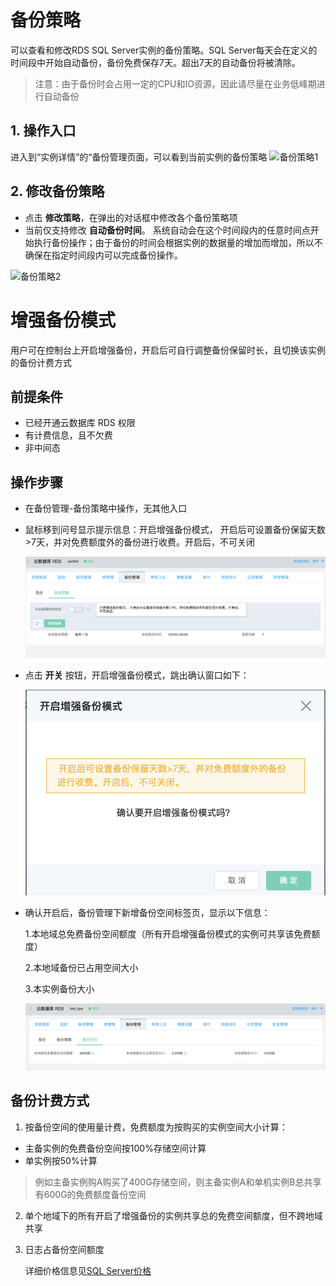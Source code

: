 # 备份策略
可以查看和修改RDS SQL Server实例的备份策略。SQL Server每天会在定义的时间段中开始自动备份，备份免费保存7天。超出7天的自动备份将被清除。
> 注意：由于备份时会占用一定的CPU和IO资源，因此请尽量在业务低峰期进行自动备份

## 1. 操作入口
进入到“实例详情”的“备份管理页面，可以看到当前实例的备份策略
![备份策略1](../../../../../../image/RDS/Backup-Strategy-1.png)

## 2. 修改备份策略
- 点击 **修改策略**，在弹出的对话框中修改各个备份策略项
- 当前仅支持修改 **自动备份时间**。 系统自动会在这个时间段内的任意时间点开始执行备份操作；由于备份的时间会根据实例的数据量的增加而增加，所以不确保在指定时间段内可以完成备份操作。

![备份策略2](../../../../../../image/RDS/Backup-Strategy-2.png)



# 增强备份模式

用户可在控制台上开启增强备份，开启后可自行调整备份保留时长，且切换该实例的备份计费方式

## 前提条件
- 已经开通云数据库 RDS 权限
- 有计费信息，且不欠费
- 非中间态

## 操作步骤
- 在备份管理-备份策略中操作，无其他入口

- 鼠标移到问号显示提示信息：开启增强备份模式， 开启后可设置备份保留天数>7天，并对免费额度外的备份进行收费。开启后，不可关闭

  ![增强备份模式1](../../../../../../image/RDS/Enhanced-backup-mode-1.png)

- 点击 **开关** 按钮，开启增强备份模式，跳出确认窗口如下：

  ![增强备份模式2](../../../../../../image/RDS/Enhanced-backup-mode-2.png)

- 确认开启后，备份管理下新增备份空间标签页，显示以下信息：

  1.本地域总免费备份空间额度（所有开启增强备份模式的实例可共享该免费额度）

  2.本地域备份已占用空间大小

  3.本实例备份大小

  ![增强备份模式3](../../../../../../image/RDS/Enhanced-backup-mode-3.png)
  
## 备份计费方式
 1. 按备份空间的使用量计费，免费额度为按购买的实例空间大小计算：
  
-   主备实例的免费备份空间按100%存储空间计算
-   单实例按50%计算
   > 例如主备实例购A购买了400G存储空间，则主备实例A和单机实例B总共享有600G的免费额度备份空间
    
 2. 单个地域下的所有开启了增强备份的实例共享总的免费空间额度，但不跨地域共享
  
 3. 日志占备份空间额度
  
     详细价格信息见[SQL Server价格](urlhttps://docs.jdcloud.com/cn/rds/sql-server-price)
